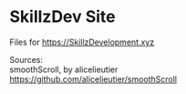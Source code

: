 # SkillzDev Site
Files for https://SkillzDevelopment.xyz

Sources: <br>
smoothScroll, by alicelieutier <br>
https://github.com/alicelieutier/smoothScroll